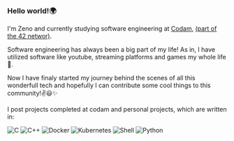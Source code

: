 ### Hello world!:earth_africa:

I'm Zeno and currently studying software engineering at [Codam](https://www.codam.nl/en/), [(part of the 42 networ)](https://42.fr/en/network-42/).


Software engineering has always been a big part of my life!
As in, I have utilized software like youtube, streaming platforms and games my whole life:woozy_face:.

Now I have finaly started my journey behind the scenes of all this wonderfull tech and hopefully I can contribute some cool things to this community!:v::smiley::sparkles:

I post projects completed at codam and personal projects, which are written in:

<nobr><img alt="C" src="https://img.shields.io/badge/c%20-%2300599C.svg?&style=for-the-badge&logo=c&logoColor=white"/>
<img alt="C++" src="https://img.shields.io/badge/c++%20-%2300599C.svg?&style=for-the-badge&logo=c%2B%2B&ogoColor=white"/>
<img alt="Docker" src="https://img.shields.io/badge/docker%20-%230db7ed.svg?&style=for-the-badge&logo=docker&logoColor=white"/>
<img alt="Kubernetes" src="https://img.shields.io/badge/kubernetes%20-%23326ce5.svg?&style=for-the-badge&logo=kubernetes&logoColor=white"/>
<img alt="Shell" src="https://img.shields.io/badge/shell_script%20-%23121011.svg?&style=for-the-badge&logo=gnu-bash&logoColor=white"/>
<img alt="Python" src="https://img.shields.io/badge/python-3670A0?style=for-the-badge&logo=python&logoColor=ffdd54"/><nobr>
